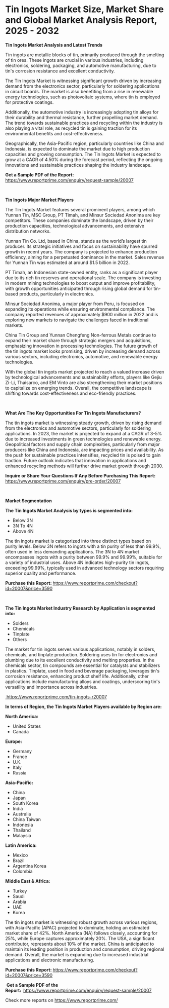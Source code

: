 <p><h1>Tin Ingots Market Size, Market Share and Global Market Analysis Report, 2025 - 2032</h1></p><p><strong>Tin Ingots Market Analysis and Latest Trends</strong></p>
<p><p>Tin ingots are metallic blocks of tin, primarily produced through the smelting of tin ores. These ingots are crucial in various industries, including electronics, soldering, packaging, and automotive manufacturing, due to tin's corrosion resistance and excellent conductivity. </p><p>The Tin Ingots Market is witnessing significant growth driven by increasing demand from the electronics sector, particularly for soldering applications in circuit boards. The market is also benefiting from a rise in renewable energy technologies, such as photovoltaic systems, where tin is employed for protective coatings. </p><p>Additionally, the automotive industry is increasingly adopting tin alloys for their durability and thermal resistance, further propelling market demand. The trend towards sustainable practices and recycling within the industry is also playing a vital role, as recycled tin is gaining traction for its environmental benefits and cost-effectiveness.</p><p>Geographically, the Asia-Pacific region, particularly countries like China and Indonesia, is expected to dominate the market due to high production capacities and growing consumption. The Tin Ingots Market is expected to grow at a CAGR of 4.50% during the forecast period, reflecting the ongoing innovations and sustainable practices shaping the industry landscape.</p></p>
<p><strong>Get a Sample PDF of the Report:&nbsp;</strong> <a href="https://www.reportprime.com/enquiry/request-sample/20007?utm_campaign=2792&utm_medium=2&utm_source=Github&utm_content=ia&utm_term=24032025&utm_id=tin-ingots">https://www.reportprime.com/enquiry/request-sample/20007</a></p>
<p>&nbsp;</p>
<p><strong>Tin Ingots Major Market Players</strong></p>
<p><p>The Tin Ingots Market features several prominent players, among which Yunnan Tin, MSC Group, PT Timah, and Minsur Sociedad Anonima are key competitors. These companies dominate the landscape, driven by their production capacities, technological advancements, and extensive distribution networks.</p><p>Yunnan Tin Co. Ltd, based in China, stands as the world’s largest tin producer. Its strategic initiatives and focus on sustainability have spurred growth in recent years. The company is projected to enhance production efficiency, aiming for a perpetuated dominance in the market. Sales revenue for Yunnan Tin was estimated at around $1.5 billion in 2022.</p><p>PT Timah, an Indonesian state-owned entity, ranks as a significant player due to its rich tin reserves and operational scale. The company is investing in modern mining technologies to boost output and improve profitability, with growth opportunities anticipated through rising global demand for tin-based products, particularly in electronics.</p><p>Minsur Sociedad Anonima, a major player from Peru, is focused on expanding its operations while ensuring environmental compliance. The company reported revenues of approximately $900 million in 2022 and is exploring new markets to navigate the challenges faced in traditional markets.</p><p>China Tin Group and Yunnan Chengfeng Non-ferrous Metals continue to expand their market share through strategic mergers and acquisitions, emphasizing innovation in processing technologies. The future growth of the tin ingots market looks promising, driven by increasing demand across various sectors, including electronics, automotive, and renewable energy technologies.</p><p>With the global tin ingots market projected to reach a valued increase driven by technological advancements and sustainability efforts, players like Gejiu Zi-Li, Thaisarco, and EM Vinto are also strengthening their market positions to capitalize on emerging trends. Overall, the competitive landscape is shifting towards cost-effectiveness and eco-friendly practices.</p></p>
<p>&nbsp;</p>
<p><strong>What Are The Key Opportunities For Tin Ingots Manufacturers?</strong></p>
<p><p>The tin ingots market is witnessing steady growth, driven by rising demand from the electronics and automotive sectors, particularly for soldering applications. In 2023, the market is projected to expand at a CAGR of 3-5% due to increased investments in green technologies and renewable energy. Geopolitical factors and supply chain complexities, particularly from major producers like China and Indonesia, are impacting prices and availability. As the push for sustainable practices intensifies, recycled tin is poised to gain traction. Future outlook indicates that innovation in applications and enhanced recycling methods will further drive market growth through 2030.</p></p>
<p><strong>Inquire or Share Your Questions If Any Before Purchasing This Report:</strong> <a href="https://www.reportprime.com/enquiry/pre-order/20007?utm_campaign=2792&utm_medium=2&utm_source=Github&utm_content=ia&utm_term=24032025&utm_id=tin-ingots">https://www.reportprime.com/enquiry/pre-order/20007</a></p>
<p>&nbsp;</p>
<p><strong>Market Segmentation</strong></p>
<p><strong>The Tin Ingots Market Analysis by types is segmented into:</strong></p>
<p><ul><li>Below 3N</li><li>3N To 4N</li><li>Above 4N</li></ul></p>
<p><p>The tin ingots market is categorized into three distinct types based on purity levels. Below 3N refers to ingots with a tin purity of less than 99.9%, often used in less demanding applications. The 3N to 4N market encompasses ingots with a purity between 99.9% and 99.99%, suitable for a variety of industrial uses. Above 4N indicates high-purity tin ingots, exceeding 99.99%, typically used in advanced technology sectors requiring superior quality and performance.</p></p>
<p><strong>Purchase this Report:&nbsp;</strong><a href="https://www.reportprime.com/checkout?id=20007&price=3590&utm_campaign=2792&utm_medium=2&utm_source=Github&utm_content=ia&utm_term=24032025&utm_id=tin-ingots">https://www.reportprime.com/checkout?id=20007&price=3590</a></p>
<p>&nbsp;</p>
<p><strong>The Tin Ingots Market Industry Research by Application is segmented into:</strong></p>
<p><ul><li>Solders</li><li>Chemicals</li><li>Tinplate</li><li>Others</li></ul></p>
<p><p>The market for tin ingots serves various applications, notably in solders, chemicals, and tinplate production. Soldering uses tin for electronics and plumbing due to its excellent conductivity and melting properties. In the chemicals sector, tin compounds are essential for catalysts and stabilizers in plastics. Tinplate, used in food and beverage packaging, leverages tin's corrosion resistance, enhancing product shelf life. Additionally, other applications include manufacturing alloys and coatings, underscoring tin's versatility and importance across industries.</p></p>
<p><a href="https://www.reportprime.com/tin-ingots-r20007?utm_campaign=2792&utm_medium=2&utm_source=Github&utm_content=ia&utm_term=24032025&utm_id=tin-ingots">&nbsp;https://www.reportprime.com/tin-ingots-r20007</a></p>
<p><strong>In terms of Region, the Tin Ingots Market Players available by Region are:</strong></p>
<p>
    <p> <strong> North America: </strong>
        <ul>
            <li>United States</li>
            <li>Canada</li>
        </ul>
        </p> 
    <p> <strong> Europe: </strong>
        <ul>
            <li>Germany</li>
            <li>France</li>
            <li>U.K.</li>
            <li>Italy</li>
            <li>Russia</li>
        </ul>
        </p> 
    <p> <strong> Asia-Pacific: </strong>
        <ul>
            <li>China</li>
            <li>Japan</li>
            <li>South Korea</li>
            <li>India</li>
            <li>Australia</li>
            <li>China Taiwan</li>
            <li>Indonesia</li>
            <li>Thailand</li>
            <li>Malaysia</li>
        </ul>
        </p> 
    <p> <strong> Latin America: </strong>
        <ul>
            <li>Mexico</li>
            <li>Brazil</li>
            <li>Argentina Korea</li>
            <li>Colombia</li>
        </ul>
        </p> 
    <p> <strong> Middle East & Africa: </strong>
        <ul>
            <li>Turkey</li>
            <li>Saudi</li>
            <li>Arabia</li>
            <li>UAE</li>
            <li>Korea</li>
        </ul>
    </p>
    </p>
<p><p>The tin ingots market is witnessing robust growth across various regions, with Asia-Pacific (APAC) projected to dominate, holding an estimated market share of 42%. North America (NA) follows closely, accounting for 25%, while Europe captures approximately 20%. The USA, a significant contributor, represents about 10% of the market. China is anticipated to maintain its leading position in production and consumption, driving regional demand. Overall, the market is expanding due to increased industrial applications and electronic manufacturing.</p></p>
<p><strong>Purchase this Report: </strong><a href="https://www.reportprime.com/checkout?id=20007&price=3590&utm_campaign=2792&utm_medium=2&utm_source=Github&utm_content=ia&utm_term=24032025&utm_id=tin-ingots">https://www.reportprime.com/checkout?id=20007&price=3590</a></p>
<p>&nbsp;<strong>Get a Sample PDF of the Report:&nbsp;&nbsp;</strong><a href="https://www.reportprime.com/enquiry/request-sample/20007?utm_campaign=2792&utm_medium=2&utm_source=Github&utm_content=ia&utm_term=24032025&utm_id=tin-ingots">https://www.reportprime.com/enquiry/request-sample/20007</a></p>
<p><strong></strong></p>
<p>Check more reports on <a href="https://www.reportprime.com/?utm_campaign=2792&utm_medium=2&utm_source=Github&utm_content=ia&utm_term=24032025&utm_id=tin-ingots">https://www.reportprime.com/</a></p>